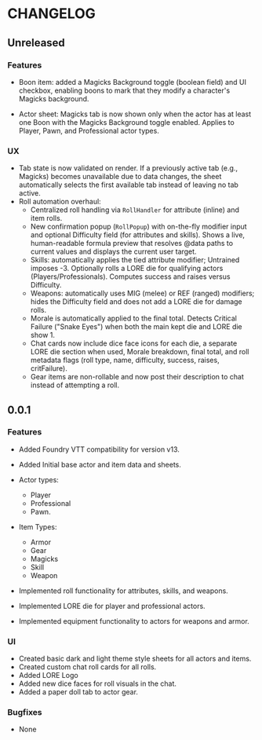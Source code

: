 # CHANGELOG


## Unreleased

### Features

- Boon item: added a Magicks Background toggle (boolean field) and UI checkbox, enabling boons to mark that they modify a character's Magicks background.

- Actor sheet: Magicks tab is now shown only when the actor has at least one Boon with the Magicks Background toggle enabled. Applies to Player, Pawn, and Professional actor types.

### UX

- Tab state is now validated on render. If a previously active tab (e.g., Magicks) becomes unavailable due to data changes, the sheet automatically selects the first available tab instead of leaving no tab active.
- Roll automation overhaul:
    - Centralized roll handling via `RollHandler` for attribute (inline) and item rolls.
    - New confirmation popup (`RollPopup`) with on-the-fly modifier input and optional Difficulty field (for attributes and skills). Shows a live, human-readable formula preview that resolves @data paths to current values and displays the current user target.
    - Skills: automatically applies the tied attribute modifier; Untrained imposes -3. Optionally rolls a LORE die for qualifying actors (Players/Professionals). Computes success and raises versus Difficulty.
    - Weapons: automatically uses MIG (melee) or REF (ranged) modifiers; hides the Difficulty field and does not add a LORE die for damage rolls.
    - Morale is automatically applied to the final total. Detects Critical Failure ("Snake Eyes") when both the main kept die and LORE die show 1.
    - Chat cards now include dice face icons for each die, a separate LORE die section when used, Morale breakdown, final total, and roll metadata flags (roll type, name, difficulty, success, raises, critFailure).
    - Gear items are non-rollable and now post their description to chat instead of attempting a roll.

## 0.0.1

### Features

- Added Foundry VTT compatibility for version v13.

- Added Initial base actor and item data and sheets.
- Actor types:
    - Player
    - Professional
    - Pawn.
- Item Types:
    - Armor
    - Gear
    - Magicks
    - Skill
    - Weapon
- Implemented roll functionality for attributes, skills, and weapons.
- Implemented LORE die for player and professional actors.
- Implemented equipment functionality to actors for weapons and armor.


### UI
- Created basic dark and light theme style sheets for all actors and items.
- Created custom chat roll cards for all rolls.
- Added LORE Logo
- Added new dice faces for roll visuals in the chat.
- Added a paper doll tab to actor gear.

### Bugfixes

- None

